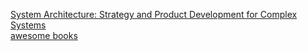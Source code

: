 [System Architecture: Strategy and Product Development for Complex Systems](https://www.amazon.com/s?k=System+Architecture&ref=nb_sb_noss)  
[awesome books](https://github.com/guanpengchn/awesome-books)  